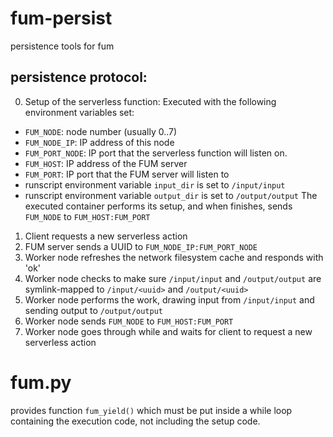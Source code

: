 # fum-persist
persistence tools for fum

persistence protocol:
--------------------

0.  Setup of the serverless function:  Executed with the following environment variables set:
  -  `FUM_NODE`: node number (usually 0..7)
  -  `FUM_NODE_IP`: IP address of this node
  -  `FUM_PORT_NODE`: IP port that the serverless function will listen on.
  -  `FUM_HOST`: IP address of the FUM server
  -  `FUM_PORT`: IP port that the FUM server will listen to
  -  runscript environment variable `input_dir` is set to `/input/input`
  -  runscript environment variable `output_dir` is set to `/output/output` 
  The executed container performs its setup, and when finishes, sends `FUM_NODE` to `FUM_HOST:FUM_PORT`
1.  Client requests a new serverless action
2.  FUM server sends a UUID to `FUM_NODE_IP:FUM_PORT_NODE`
3.  Worker node refreshes the network filesystem cache and responds with 'ok'
4.  Worker node checks to make sure `/input/input` and `/output/output` are symlink-mapped to `/input/<uuid>` and `/output/<uuid>`
5.  Worker node performs the work, drawing input from `/input/input` and sending output to `/output/output`
6.  Worker node sends `FUM_NODE` to `FUM_HOST:FUM_PORT`
7.  Worker node goes through while and waits for client to request a new serverless action

# fum.py

provides function `fum_yield()` which must be put inside a while loop containing the execution code, not including the setup code.
